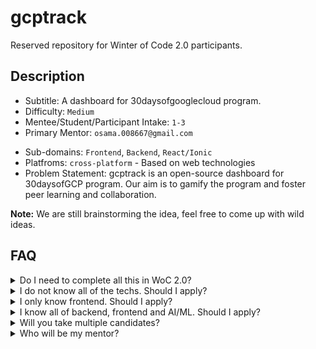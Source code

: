 
# gcptrack

Reserved repository for Winter of Code 2.0 participants.

## Description

- Subtitle: A dashboard for 30daysofgooglecloud program.
- Difficulty: `Medium`
- Mentee/Student/Participant Intake: `1-3`
- Primary Mentor: `osama.008667@gmail.com`
<!-- - Forum: [WoC 2.0 Discussion - Ask all of your tech/non-tech doubts here](https://github.com/gdsc-snu/CoalaDraw/discussions/3) -->
- Sub-domains: `Frontend`, `Backend`, `React/Ionic`
- Platfroms: `cross-platform` - Based on web technologies
- Problem Statement: gcptrack is an open-source dashboard for 30daysofGCP program. Our aim is to gamify the program and foster peer learning and         collaboration.


**Note:** We are still brainstorming the idea, feel free to come up with wild ideas.

## FAQ

<details>
  <summary>Do I need to complete all this in WoC 2.0?</summary>
  
  Nope. You will complete as much as feasible.
</details>

<details>
  <summary>I do not know all of the techs. Should I apply?</summary>
  
  For sure. Nobody knows everything. If you can identify the lego-blocks and think clearly about the problems, learning a tech (at least in basic level) is just one video away.
</details>

<details>
  <summary>I only know frontend. Should I apply?</summary>
  
  Yup. Do apply.
</details>

<details>
  <summary>I know all of backend, frontend and AI/ML. Should I apply?</summary>
  
  Hey superman, why not!
</details>

<details>
  <summary>Will you take multiple candidates?</summary>
  
  For this project, we can take 3 people at max. It totally depends upon the quality of proposals and how versatile a candidate is.
</details>

<details>
  <summary>Who will be my mentor?</summary>
  
  Your primary mentor will be [@ibnjunaid](https://github.com/ibnjunaid). But, our GDSC's tech team and other team leads will be there to mentor you too as per need and expertise. Feel free to ask help from anyone.
</details>
